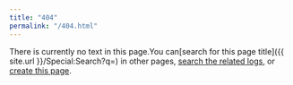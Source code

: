 ```yaml
---
title: "404"
permalink: "/404.html"
---
```

There is currently no text in this page.You can[search for this page title]({{ site.url }}/Special:Search?q=) in other
pages, [search the related logs](https://github.com/search?q=repo%3Astb-gaming%2Fwiki), or
[create this
page](https://github.com/stb-gaming/wiki/new/master?filename=).


<script>
	let links = document.querySelectorAll("#page-content a");
	let path = location.pathname.replace("/wiki", "");
	let pathParts = path.split("/");
	if (pathParts[0] == "") pathParts.shift();
	if (pathParts[pathParts.length - 1] == "") pathParts.pop();
	let titleParts = pathParts.shift().split(":");
	let title, collection = "Main";
	if (titleParts.length > 1) {
		collection = titleParts.shift();
	}
	title = titleParts.join(":");
	pathParts.unshift(title);
	let githubPath = "_" + collection + "/" + pathParts.join("/");
	links[0].href += path;
	links[1].href = `https://github.com/stb-gaming/wiki/commits/master/${githubPath}.md`;
	links[2].href += githubPath+".md"
</script>
